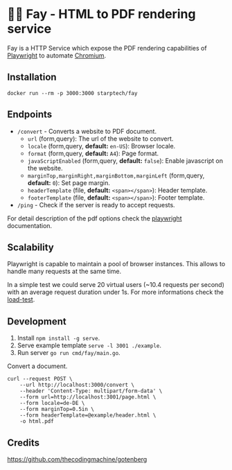# 🧚‍♂️ Fay - HTML to PDF rendering service

Fay is a HTTP Service which expose the PDF rendering capabilities of [Playwright](https://github.com/microsoft/playwright) to automate [Chromium](https://www.chromium.org/Home).

## Installation

```
docker run --rm -p 3000:3000 starptech/fay
```

## Endpoints

- `/convert` - Converts a website to PDF document.
  - `url` (form,query): The url of the website to convert.
  - `locale` (form,query, **default:** `en-US`): Browser locale.
  - `format` (form,query, **default:** `A4`): Page format.
  - `javaScriptEnabled` (form,query, **default:** `false`): Enable javascript on the website.
  - `marginTop,marginRight,marginBottom,marginLeft` (form,query, **default:** `0`): Set page margin.
  - `headerTemplate` (file, **default:** `<span></span>`): Header template.
  - `footerTemplate` (file, **default:** `<span></span>`): Footer template.
- `/ping` - Check if the server is ready to accept requests.

For detail description of the pdf options check the [playwright](https://playwright.dev/docs/api/class-page?_highlight=pdf#pagepdfoptions) documentation.

## Scalability

Playwright is capable to maintain a pool of browser instances. This allows to handle many requests at the same time.

In a simple test we could serve 20 virtual users (~10.4 requests per second) with an average request duration under 1s.
For more informations check the [load-test](./loadtesting/README.md).

## Development

1. Install `npm install -g serve`.
2. Serve example template `serve -l 3001 ./example`.
3. Run server `go run cmd/fay/main.go`.

Convert a document.

```
curl --request POST \
    --url http://localhost:3000/convert \
    --header 'Content-Type: multipart/form-data' \
    --form url=http://localhost:3001/page.html \
    --form locale=de-DE \
    --form marginTop=0.5in \
    --form headerTemplate=@example/header.html \
    -o html.pdf
```

## Credits

https://github.com/thecodingmachine/gotenberg